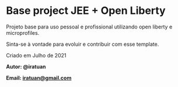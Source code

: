 # Base project JEE + Open Liberty


Projeto base para uso pessoal e profissional utilizando open liberty e microprofiles.


Sinta-se à vontade para evoluir e contribuir com esse template.

Criado em Julho de 2021

**Autor: @iratuan**

**Email: iratuan@gmail.com**

